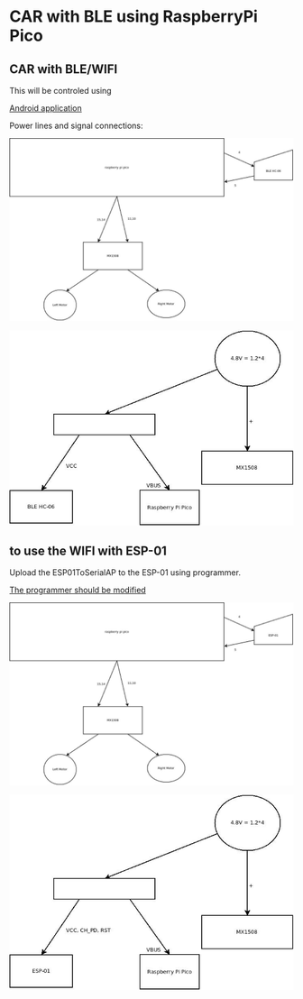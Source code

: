 # CAR with BLE using RaspberryPi Pico

## CAR with BLE/WIFI
This will be controled using 

[Android application](https://github.com/gdimitriu/DroidControlCenter)

Power lines and signal connections:

![The logical connection](./2enginesble/docs/logical_connections_ble.jpeg)

![The power connection](./2enginesble/docs/power_lines_ble.jpeg)


## to use the WIFI with ESP-01

Upload the ESP01ToSerialAP to the ESP-01 using programmer.

[The programmer should be modified](https://www.instructables.com/USB-to-ESP-01-Board-Adapter-Modification/)

![The logical connection](./2enginesble/docs/logical_connections_wifi.jpeg)

![The power connection](./2enginesble/docs/power_lines_wifi.jpeg)
